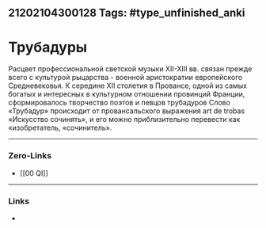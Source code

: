 21202104300128
Tags: #type_unfinished_anki
---
# Трубадуры

  Расцвет профессиональной светской музыки XII-XIII вв. связан прежде всего с культурой рыцарства - военной аристократии европейского Средневековья. К середине XII столетия в Провансе, одной из самых богатых и интересных в культурном отношении провинций Франции, сформировалось творчество поэтов и певцов трубадуров      Слово «Трубадур» происходит от провансальского выражения art de trobas «Искусство сочинять», и его можно приблизительно перевести как «изобретатель, «сочинитель».

---
### Zero-Links
- [[00 QI]]
---
### Links
-